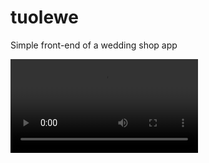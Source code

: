 # tuolewe

Simple front-end of a wedding shop app 

![demo](https://user-images.githubusercontent.com/50262369/112296500-a6bb9f00-8c9d-11eb-8cd2-f1f2fef48559.mov)


